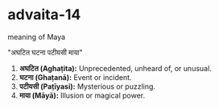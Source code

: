 # advaita-14

meaning of Maya

"अघटित घटना पटीयसी माया"&#x20;

1. **अघटित (Aghaṭita):** Unprecedented, unheard of, or unusual.
2. **घटना (Ghaṭanā):** Event or incident.
3. **पटीयसी (Paṭīyasi):** Mysterious or puzzling.
4. **माया (Māyā):** Illusion or magical power.
